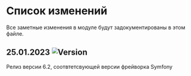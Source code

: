 # Список изменений

Все заметные изменения в модуле будут задокументированы в этом файле.

## 25.01.2023 ![Version](https://img.shields.io/badge/version-v6.2.0-blue)

Релиз версии 6.2, соотвтетсвующей версии фрейворка Symfony


